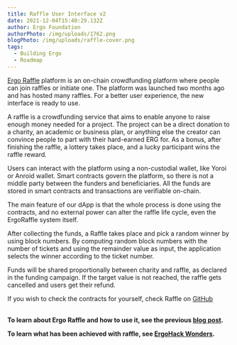 ```yaml
---
title: Raffle User Interface v2
date: 2021-12-04T15:40:29.132Z
author: Ergo Foundation
authorPhoto: /img/uploads/1762.png
blogPhoto: /img/uploads/raffle-cover.png
tags:
  - Building Ergo
  - Roadmap
---
```

<!--StartFragment-->

[Ergo Raffle](https://bit.ly/3Ispsc2) platform is an on-chain crowdfunding platform where people can join raffles or initiate one. The platform was launched two months ago and has hosted many raffles. For a better user experience, the new interface is ready to use.

A raffle is a crowdfunding service that aims to enable anyone to raise enough money needed for a project. The project can be a direct donation to a charity, an academic or business plan, or anything else the creator can convince people to part with their hard-earned ERG for. As a bonus, after finishing the raffle, a lottery takes place, and a lucky participant wins the raffle reward.

Users can interact with the platform using a non-custodial wallet, like Yoroi or Anroid wallet. Smart contracts govern the platform, so there is not a middle party between the funders and beneficiaries. All the funds are stored in smart contracts and transactions are verifiable on-chain.

The main feature of our dApp is that the whole process is done using the contracts, and no external power can alter the raffle life cycle, even the ErgoRaffle system itself.

After collecting the funds, a Raffle takes place and pick a random winner by using block numbers. By computing random block numbers with the number of tickets and using the remainder value as input, the application selects the winner according to the ticket number.

Funds will be shared proportionally between charity and raffle, as declared in the funding campaign. If the target value is not reached, the raffle gets cancelled and users get their refund.

If you wish to check the contracts for yourself, check Raffle on [GitHub](https://github.com/ErgoRaffle/raffle-documentation)

**\
To learn about Ergo Raffle and how to use it, see the previous [blog post](https://ergoplatform.org/en/blog/2021-09-02-ergo-raffle/).**

**To learn what has been achieved with raffle, see [ErgoHack Wonders](https://ergoplatform.org/en/blog/2021-11-30-ergohack-wonders-i-the-ergo-raffle/).**

<!--EndFragment-->